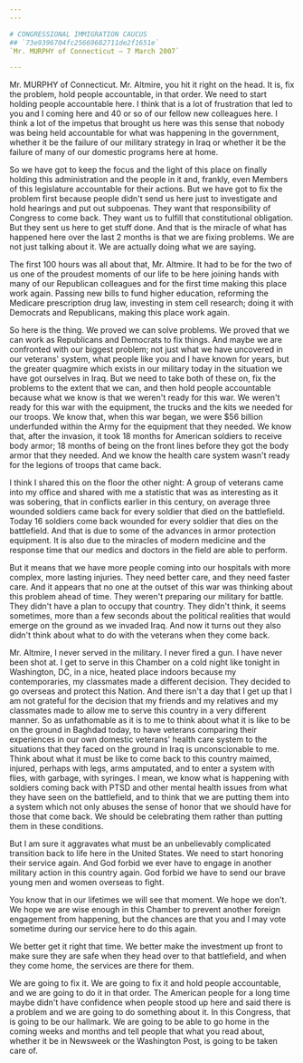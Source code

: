 ```yaml
---
---

# CONGRESSIONAL IMMIGRATION CAUCUS
## `73e9396704fc25669682711de2f1651e`
`Mr. MURPHY of Connecticut — 7 March 2007`

---
```



Mr. MURPHY of Connecticut. Mr. Altmire, you hit it right on the head. 
It is, fix the problem, hold people accountable, in that order. We need 
to start holding people accountable here. I think that is a lot of 
frustration that led to you and I coming here and 40 or so of our 
fellow new colleagues here. I think a lot of the impetus that brought 
us here was this sense that nobody was being held accountable for what 
was happening in the government, whether it be the failure of our 
military strategy in Iraq or whether it be the failure of many of our 
domestic programs here at home.

So we have got to keep the focus and the light of this place on 
finally holding this administration and the people in it and, frankly, 
even Members of this legislature accountable for their actions. But we 
have got to fix the problem first because people didn't send us here 
just to investigate and hold hearings and put out subpoenas. They want 
that responsibility of Congress to come back. They want us to fulfill 
that constitutional obligation. But they sent us here to get stuff 
done. And that is the miracle of what has happened here over the last 2 
months is that we are fixing problems. We are not just talking about 
it. We are actually doing what we are saying.

The first 100 hours was all about that, Mr. Altmire. It had to be for 
the two of us one of the proudest moments of our life to be here 
joining hands with many of our Republican colleagues and for the first 
time making this place work again. Passing new bills to fund higher 
education, reforming the Medicare prescription drug law, investing in 
stem cell research; doing it with Democrats and Republicans, making 
this place work again.


So here is the thing. We proved we can solve problems. We proved that 
we can work as Republicans and Democrats to fix things. And maybe we 
are confronted with our biggest problem; not just what we have 
uncovered in our veterans' system, what people like you and I have 
known for years, but the greater quagmire which exists in our military 
today in the situation we have got ourselves in Iraq. But we need to 
take both of these on, fix the problems to the extent that we can, and 
then hold people accountable because what we know is that we weren't 
ready for this war. We weren't ready for this war with the equipment, 
the trucks and the kits we needed for our troops. We know that, when 
this war began, we were $56 billion underfunded within the Army for the 
equipment that they needed. We know that, after the invasion, it took 
18 months for American soldiers to receive body armor; 18 months of 
being on the front lines before they got the body armor that they 
needed. And we know the health care system wasn't ready for the legions 
of troops that came back.

I think I shared this on the floor the other night: A group of 
veterans came into my office and shared with me a statistic that was as 
interesting as it was sobering, that in conflicts earlier in this 
century, on average three wounded soldiers came back for every soldier 
that died on the battlefield. Today 16 soldiers come back wounded for 
every soldier that dies on the battlefield. And that is due to some of 
the advances in armor protection equipment. It is also due to the 
miracles of modern medicine and the response time that our medics and 
doctors in the field are able to perform.

But it means that we have more people coming into our hospitals with 
more complex, more lasting injuries. They need better care, and they 
need faster care. And it appears that no one at the outset of this war 
was thinking about this problem ahead of time. They weren't preparing 
our military for battle. They didn't have a plan to occupy that 
country. They didn't think, it seems sometimes, more than a few seconds 
about the political realities that would emerge on the ground as we 
invaded Iraq. And now it turns out they also didn't think about what to 
do with the veterans when they come back.

Mr. Altmire, I never served in the military. I never fired a gun. I 
have never been shot at. I get to serve in this Chamber on a cold night 
like tonight in Washington, DC, in a nice, heated place indoors because 
my contemporaries, my classmates made a different decision. They 
decided to go overseas and protect this Nation. And there isn't a day 
that I get up that I am not grateful for the decision that my friends 
and my relatives and my classmates made to allow me to serve this 
country in a very different manner. So as unfathomable as it is to me 
to think about what it is like to be on the ground in Baghdad today, to 
have veterans comparing their experiences in our own domestic veterans' 
health care system to the situations that they faced on the ground in 
Iraq is unconscionable to me. Think about what it must be like to come 
back to this country maimed, injured, perhaps with legs, arms 
amputated, and to enter a system with flies, with garbage, with 
syringes. I mean, we know what is happening with soldiers coming back 
with PTSD and other mental health issues from what they have seen on 
the battlefield, and to think that we are putting them into a system 
which not only abuses the sense of honor that we should have for those 
that come back. We should be celebrating them rather than putting them 
in these conditions.



But I am sure it aggravates what must be an unbelievably complicated 
transition back to life here in the United States. We need to start 
honoring their service again. And God forbid we ever have to engage in 
another military action in this country again. God forbid we have to 
send our brave young men and women overseas to fight.

You know that in our lifetimes we will see that moment. We hope we 
don't. We hope we are wise enough in this Chamber to prevent another 
foreign engagement from happening, but the chances are that you and I 
may vote sometime during our service here to do this again.

We better get it right that time. We better make the investment up 
front to make sure they are safe when they head over to that 
battlefield, and when they come home, the services are there for them.

We are going to fix it. We are going to fix it and hold people 
accountable, and we are going to do it in that order. The American 
people for a long time maybe didn't have confidence when people stood 
up here and said there is a problem and we are going to do something 
about it. In this Congress, that is going to be our hallmark. We are 
going to be able to go home in the coming weeks and months and tell 
people that what you read about, whether it be in Newsweek or the 
Washington Post, is going to be taken care of.